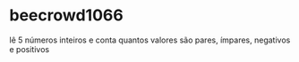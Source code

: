 # beecrowd1066
lê 5 números inteiros e conta quantos valores são pares, ímpares, negativos e positivos
